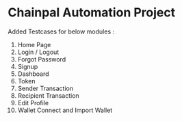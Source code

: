 # Chainpal Automation Project
Added Testcases for below modules :
1) Home Page 
2) Login / Logout
3) Forgot Password
4) Signup
5) Dashboard
6) Token
7) Sender Transaction
8) Recipient Transaction
9) Edit Profile
10) Wallet Connect and Import Wallet